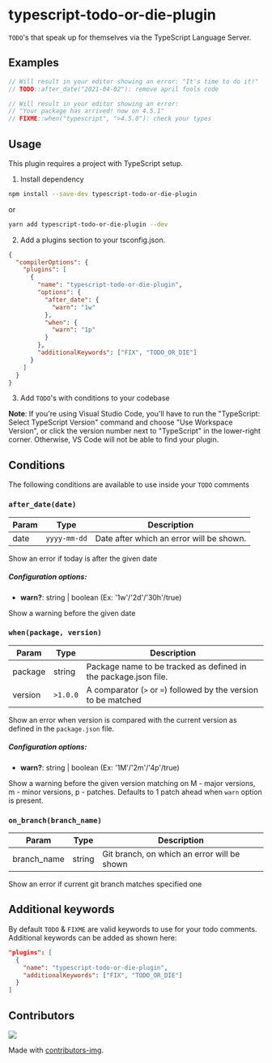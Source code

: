 # typescript-todo-or-die-plugin

`TODO`'s that speak up for themselves via the TypeScript Language Server.

## Examples

```typescript
// Will result in your editor showing an error: "It's time to do it!"
// TODO::after_date("2021-04-02"): remove april fools code
```

```typescript
// Will result in your editor showing an error:
// "Your package has arrived! now on 4.5.1"
// FIXME::when("typescript", ">4.5.0"): check your types
```

## Usage

This plugin requires a project with TypeScript setup.

1. Install dependency

```bash
npm install --save-dev typescript-todo-or-die-plugin
```

or

```bash
yarn add typescript-todo-or-die-plugin --dev
```

2. Add a plugins section to your tsconfig.json.

```json
{
  "compilerOptions": {
    "plugins": [
      {
        "name": "typescript-todo-or-die-plugin",
        "options": {
          "after_date": {
            "warn": "1w"
          },
          "when": {
            "warn": "1p"
          }
        },
        "additionalKeywords": ["FIX", "TODO_OR_DIE"]
      }
    ]
  }
}
```

3. Add `TODO`'s with conditions to your codebase

**Note**: If you're using Visual Studio Code, you'll have to run the "TypeScript: Select TypeScript Version" command and choose "Use Workspace Version", or click the version number next to "TypeScript" in the lower-right corner. Otherwise, VS Code will not be able to find your plugin.

## Conditions

The following conditions are available to use inside your `TODO` comments

### `after_date(date)`

| Param | Type         | Description                              |
| ----- | ------------ | ---------------------------------------- |
| date  | `yyyy-mm-dd` | Date after which an error will be shown. |

Show an error if today is after the given date

##### Configuration options:

- **warn?**: string | boolean (Ex: '1w'/'2d'/'30h'/true)

Show a warning before the given date

### `when(package, version)`

| Param   | Type     | Description                                                     |
| ------- | -------- | --------------------------------------------------------------- |
| package | string   | Package name to be tracked as defined in the package.json file. |
| version | `>1.0.0` | A comparator (`>` or `=`) followed by the version to be matched |

Show an error when version is compared with the current version as defined in the
`package.json` file.

##### Configuration options:

- **warn?**: string | boolean (Ex: '1M'/'2m'/'4p'/true)

Show a warning before the given version matching on M - major versions, m -
minor versions, p - patches. Defaults to 1 patch ahead when `warn` option is present.

### `on_branch(branch_name)`

| Param        | Type         | Description                                 |
| ------------ | ------------ | ------------------------------------------- |
| branch_name  | string       | Git branch, on which an error will be shown |

Show an error if current git branch matches specified one

## Additional keywords

By default `TODO` & `FIXME` are valid keywords to use for your todo comments. Additional keywords can be added as shown here:

```json
"plugins": [
  {
    "name": "typescript-todo-or-die-plugin",
    "additionalKeywords": ["FIX", "TODO_OR_DIE"]
  }
]
```

## Contributors

<a href="https://github.com/ngnijland/typescript-todo-or-die-plugin/graphs/contributors">
  <img src="https://contrib.rocks/image?repo=ngnijland/typescript-todo-or-die-plugin" />
</a>

Made with [contributors-img](https://contrib.rocks).
